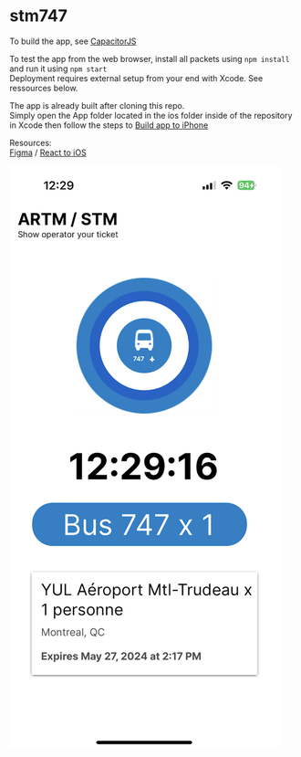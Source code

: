   # stm747
  
To build the app, see [CapacitorJS](https://capacitorjs.com/)  

To test the app from the web browser, install all packets using ```npm install``` and run it using ```npm start```  
Deployment requires external setup from your end with Xcode. See ressources below. 
  
The app is already built after cloning this repo.  
Simply open the App folder located in the ios folder inside of the repository in Xcode then follow the steps to [Build app to iPhone](https://youtu.be/bqh6YaMxgbE)  
  
Resources:  
[Figma](https://www.figma.com/design/jRRuFBiqa6rcjqTTnnpsHM/Untitled?node-id=0-1&t=ujjkTLvFUiIGeWtM-0) / [React to iOS](https://www.youtube.com/watch?v=IwHt_QpIa8A)  
  
![stm747](./stm747.png)